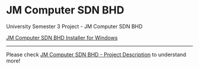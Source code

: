# JM Computer SDN BHD

University Semester 3 Project - JM Computer SDN BHD

[JM Computer SDN BHD Installer for Windows][JM Computer SDN BHD Installer]

---

Please check [JM Computer SDN BHD - Project Description][JM Computer SDN BHD - Project Description] to understand more!

[JM Computer SDN BHD - Project Description]: https://github.com/JunMingTeh-2018/RDBMS-JM_Computer_SDN_BHD/blob/master/JM%20Computer%20SDN%20BHD%20-%20Project%20Description.pdf
[JM Computer SDN BHD Installer]: https://github.com/JunMingTeh-2018/RDBMS-JM_Computer_SDN_BHD/raw/master/JM%20Computer%20SDN%20BHD%20-%20Installer/Setup_JM_Computer_SDN_BHD.msi
